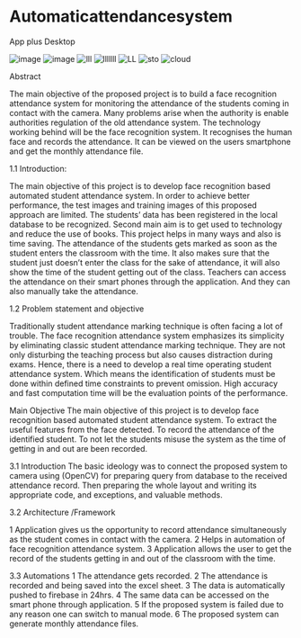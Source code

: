 # Automaticattendancesystem

App plus Desktop


![image](https://user-images.githubusercontent.com/66123919/120075555-69b9c180-c0bf-11eb-8c23-98aa8bdfd9f8.png)
![image](https://user-images.githubusercontent.com/66123919/120075604-a08fd780-c0bf-11eb-8858-cbc207f775f9.png)
![lll](https://user-images.githubusercontent.com/66123919/120075648-d1700c80-c0bf-11eb-9068-d80e27e4d307.jpg)
![lllllll](https://user-images.githubusercontent.com/66123919/120075649-d2a13980-c0bf-11eb-8c3c-07ad4ae4c13b.jpg)
![LL](https://user-images.githubusercontent.com/66123919/120075650-d339d000-c0bf-11eb-9c4c-df3806489304.jpg)
![sto](https://user-images.githubusercontent.com/66123919/120075660-da60de00-c0bf-11eb-9e89-08b041742976.PNG)
![cloud](https://user-images.githubusercontent.com/66123919/120075662-daf97480-c0bf-11eb-84f5-47319867d4a3.PNG)



Abstract                                                                        

The main objective of the proposed project is to build a face recognition attendance system for monitoring the attendance of the students coming in contact with the camera.
Many problems arise when the authority is enable authorities regulation of the old attendance system.
The technology working behind will be the face recognition system.
It recognises the human face and records the attendance. It can be viewed on the users smartphone and get the monthly attendance file.
                
1.1	Introduction:

The main objective of this project is to develop face recognition based automated student attendance system.
 In order to achieve better performance, the test images and training images of this proposed approach are limited. 
The students’ data has been registered in the local database to be recognized. Second main aim is to get used to technology and reduce the use of books. 
This project helps in many ways and also is time saving. The attendance of the students gets marked as soon as the student enters the classroom with the time. It also makes sure that the student just doesn’t enter the class for the sake of attendance, it will also show the time of the student getting out of the class. Teachers can access the attendance on their smart phones through the application. And they can also manually take the attendance.

1.2	Problem statement and objective 

Traditionally student attendance marking technique is often facing a lot of trouble. The face recognition attendance system emphasizes its simplicity by eliminating classic student attendance marking technique. They are not only disturbing the teaching process but also causes distraction during exams. 
Hence, there is a need to develop a real time operating student attendance system. Which means the identification of students must be done within defined time constraints to prevent omission. High accuracy and fast computation time will be the evaluation points of the performance.

Main Objective 
The main objective of this project is to develop  face recognition based automated student attendance system.
To extract the useful features from the face detected.
To record the attendance of the identified student.
To not let the students misuse the system as the time of getting in and out are been recorded.

3.1 Introduction
       The basic ideology was to connect the proposed system to camera using (OpenCV) for preparing query from database to the received attendance record. Then preparing the whole layout and writing its appropriate code, and exceptions, and valuable methods.   

3.2 Architecture /Framework

1	Application gives us the opportunity to record attendance simultaneously as the student comes in contact with the camera.
2	Helps in automation of face recognition attendance system.
3	Application allows the user to get the record of the students getting in and out of the classroom with the time. 


3.3 Automations
1	The attendance gets recorded.
2	The attendance is recorded and being saved into the excel sheet. 
3	The data is automatically pushed to firebase in 24hrs.
4	The same data can be accessed on the smart phone through application.
5	If the proposed system is failed due to any reason one can switch to manual mode.
6	The proposed system can generate monthly attendance files.


